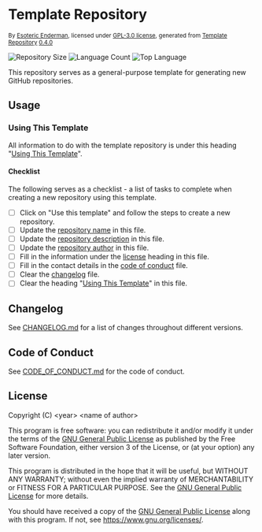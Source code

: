 # Template Repository

<sup>By [Esoteric Enderman](https://enderman.dev), licensed under [GPL-3.0 license](./LICENSE), generated from [Template Repository](https://github.com/EsotericTemplates/template-repository) [0.4.0](https://github.com/EsotericTemplates/template-repository/tree/0.4.0)</sup>

![Repository Size](https://img.shields.io/github/repo-size/EsotericTemplates/template-repository) ![Language Count](https://img.shields.io/github/languages/count/EsotericTemplates/template-repository) ![Top Language](https://img.shields.io/github/languages/top/EsotericTemplates/template-repository?label=top%20language)

This repository serves as a general-purpose template for generating new GitHub repositories.

## Usage

### Using This Template

All information to do with the template repository is under this heading "[Using This Template](#using-this-template)".

#### Checklist

The following serves as a checklist - a list of tasks to complete when creating a new repository using this template.

- [ ] Click on "Use this template" and follow the steps to create a new repository.
- [ ] Update the [repository name](#template-repository) in this file.
- [ ] Update the [repository description](#template-repository) in this file.
- [ ] Update the [repository author](#template-repository) in this file.
- [ ] Fill in the information under the [license](#license) heading in this file.
- [ ] Fill in the contact details in the [code of conduct](./CODE_OF_CONDUCT.md) file.
- [ ] Clear the [changelog](./CHANGELOG.md) file.
- [ ] Clear the heading "[Using This Template](#using-this-template)" in this file.

## Changelog

See [CHANGELOG.md](./CHANGELOG.md) for a list of changes throughout different versions.

## Code of Conduct

See [CODE_OF_CONDUCT.md](./CODE_OF_CONDUCT.md) for the code of conduct.

## License

Copyright (C) \<year> \<name of author>

This program is free software: you can redistribute it and/or modify it under the terms of the [GNU General Public License](./LICENSE) as published by the Free Software Foundation, either version 3 of the License, or (at your option) any later version.

This program is distributed in the hope that it will be useful, but WITHOUT ANY WARRANTY; without even the implied warranty of MERCHANTABILITY or FITNESS FOR A PARTICULAR PURPOSE. See the [GNU General Public License](./LICENSE) for more details.

You should have received a copy of the [GNU General Public License](./LICENSE) along with this program. If not, see <https://www.gnu.org/licenses/>.
